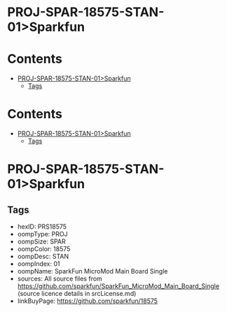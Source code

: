 
PROJ-SPAR-18575-STAN-01>Sparkfun
================================

Contents
========

* [PROJ-SPAR-18575-STAN-01>Sparkfun](#proj-spar-18575-stan-01sparkfun)
	* [Tags](#tags)

Contents
========

* [PROJ-SPAR-18575-STAN-01>Sparkfun](#proj-spar-18575-stan-01sparkfun)
	* [Tags](#tags)

# PROJ-SPAR-18575-STAN-01>Sparkfun

## Tags

- hexID: PRS18575
- oompType: PROJ
- oompSize: SPAR
- oompColor: 18575
- oompDesc: STAN
- oompIndex: 01
- oompName: SparkFun MicroMod Main Board Single
- sources: All source files from https://github.com/sparkfun/SparkFun_MicroMod_Main_Board_Single (source licence details in srcLicense.md)
- linkBuyPage: https://github.com/sparkfun/18575
